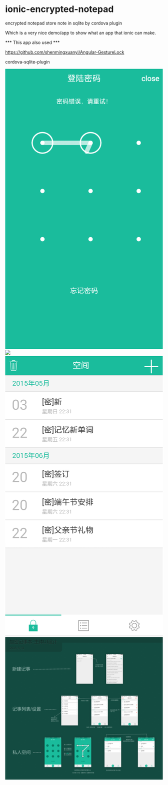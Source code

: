 # ionic-encrypted-notepad
encrypted notepad store note in sqlite by cordova plugin

Which is a very nice demo/app to show what an app that ionic can make.

*** This app also used ***

  https://github.com/shenmingxuanyi/Angular-GestureLock
  
  cordova-sqlite-plugin
  
  ![](https://github.com/garyganyang/ionic-encrypted-notepad/blob/master/page0.png)
  ![](https://github.com/garyganyang/ionic-encrypted-notepad/blob/master/page1.png)
  ![](https://github.com/garyganyang/ionic-encrypted-notepad/blob/master/page2.png)
  ![](https://github.com/garyganyang/ionic-encrypted-notepad/blob/master/page4.png)
